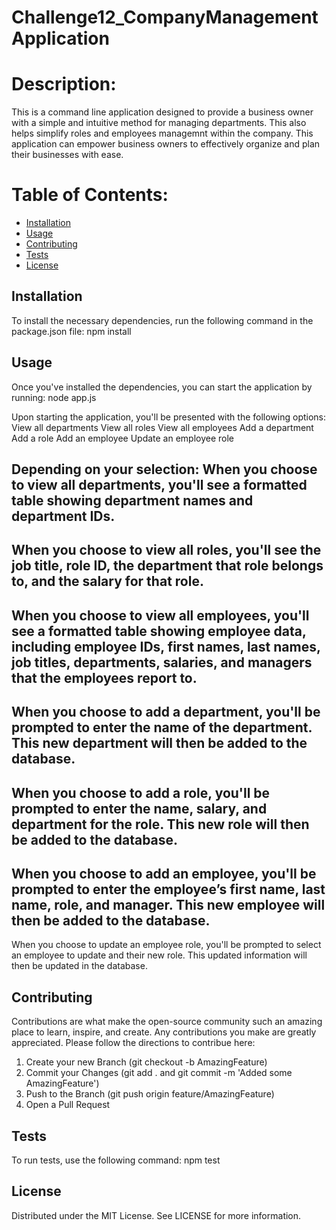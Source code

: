 # Challenge12_CompanyManagementApplication

# Description:
This is a command line application designed to provide a business owner with a simple and intuitive method for managing departments. This also helps simplify roles and employees managemnt within the company. This application can empower business owners to effectively organize and plan their businesses with ease.

# Table of Contents:
- [Installation](#installation)
- [Usage](#usage)
- [Contributing](#contributing)
- [Tests](#tests)
- [License](#license)

## Installation
To install the necessary dependencies, run the following command in the package.json file:
npm install

## Usage
Once you've installed the dependencies, you can start the application by running:
node app.js

Upon starting the application, you'll be presented with the following options:
View all departments
View all roles
View all employees
Add a department
Add a role
Add an employee
Update an employee role

Depending on your selection:
When you choose to view all departments, you'll see a formatted table showing department names and department IDs.
---
When you choose to view all roles, you'll see the job title, role ID, the department that role belongs to, and the salary for that role.
---
When you choose to view all employees, you'll see a formatted table showing employee data, including employee IDs, first names, last names, job titles, departments, salaries, and managers that the employees report to.
---
When you choose to add a department, you'll be prompted to enter the name of the department. This new department will then be added to the database.
---
When you choose to add a role, you'll be prompted to enter the name, salary, and department for the role. This new role will then be added to the database.
---
When you choose to add an employee, you'll be prompted to enter the employee’s first name, last name, role, and manager. This new employee will then be added to the database.
---
When you choose to update an employee role, you'll be prompted to select an employee to update and their new role. This updated information will then be updated in the database.

## Contributing
Contributions are what make the open-source community such an amazing place to learn, inspire, and create. Any contributions you make are greatly appreciated. Please follow the directions to contribue here:
1) Create your new Branch (git checkout -b AmazingFeature)
2) Commit your Changes (git add . and git commit -m 'Added some AmazingFeature')
3) Push to the Branch (git push origin feature/AmazingFeature)
4) Open a Pull Request

## Tests
To run tests, use the following command:
npm test

## License
Distributed under the MIT License. See LICENSE for more information.
